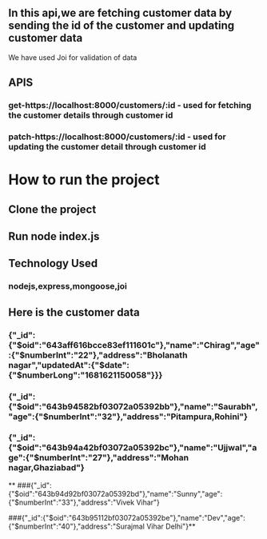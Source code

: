 ## In this api,we are fetching customer data by sending the id of the customer and updating customer data
   We have used Joi for validation of data 
## APIS

### get-https://localhost:8000/customers/:id             - used for fetching the customer details through customer id
### patch-https://localhost:8000/customers/:id           - used for updating the customer detail through customer id
# How to run the project

## Clone the project
## Run node index.js

## Technology Used
### nodejs,express,mongoose,joi

## Here is the customer data

### {"_id":{"$oid":"643aff616bcce83ef111601c"},"name":"Chirag","age":{"$numberInt":"22"},"address":"Bholanath nagar","updatedAt":{"$date":{"$numberLong":"1681621150058"}}}
### {"_id":{"$oid":"643b94582bf03072a05392bb"},"name":"Saurabh","age":{"$numberInt":"32"},"address":"Pitampura,Rohini"}

### {"_id":{"$oid":"643b94a42bf03072a05392bc"},"name":"Ujjwal","age":{"$numberInt":"27"},"address":"Mohan nagar,Ghaziabad"}


** ###{"_id":{"$oid":"643b94d92bf03072a05392bd"},"name":"Sunny","age":{"$numberInt":"33"},"address":"Vivek Vihar"}

###{"_id":{"$oid":"643b95112bf03072a05392be"},"name":"Dev","age":{"$numberInt":"40"},"address":"Surajmal Vihar Delhi"}**
